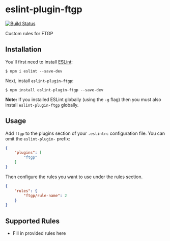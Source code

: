 # eslint-plugin-ftgp

[![Build Status](https://travis-ci.org/foretagsplatsen/ftgp-eslint.svg?branch=master)](https://travis-ci.org/foretagsplatsen/ftgp-eslint)

Custom rules for FTGP

## Installation

You'll first need to install [ESLint](http://eslint.org):

```
$ npm i eslint --save-dev
```

Next, install `eslint-plugin-ftgp`:

```
$ npm install eslint-plugin-ftgp --save-dev
```

**Note:** If you installed ESLint globally (using the `-g` flag) then you must also install `eslint-plugin-ftgp` globally.

## Usage

Add `ftgp` to the plugins section of your `.eslintrc` configuration file. You can omit the `eslint-plugin-` prefix:

```json
{
    "plugins": [
        "ftgp"
    ]
}
```


Then configure the rules you want to use under the rules section.

```json
{
    "rules": {
        "ftgp/rule-name": 2
    }
}
```

## Supported Rules

* Fill in provided rules here





